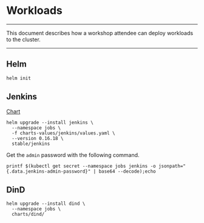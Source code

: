 # Workloads

---

This document describes how a workshop attendee can deploy workloads to the cluster.

---

## Helm

```console
helm init
```


## Jenkins

[Chart](https://github.com/helm/charts/tree/master/stable/jenkins)

```console
helm upgrade --install jenkins \
  --namespace jobs \
  -f charts-values/jenkins/values.yaml \
  --version 0.16.18 \
  stable/jenkins
```

Get the `admin` password with the following command.

```
printf $(kubectl get secret --namespace jobs jenkins -o jsonpath="{.data.jenkins-admin-password}" | base64 --decode);echo
```


## DinD

```console
helm upgrade --install dind \
  --namespace jobs \
  charts/dind/
```